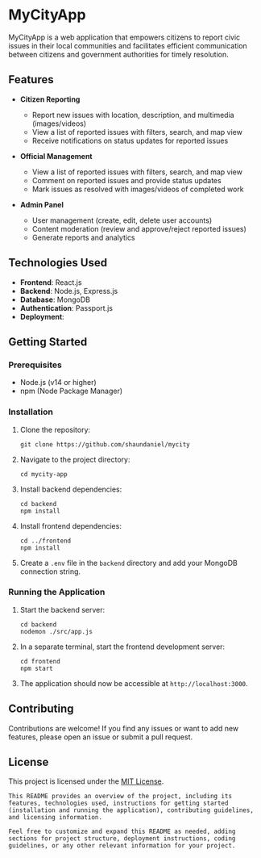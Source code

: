 # MyCityApp

MyCityApp is a web application that empowers citizens to report civic issues in their local communities and facilitates efficient communication between citizens and government authorities for timely resolution.

## Features

- **Citizen Reporting**
  - Report new issues with location, description, and multimedia (images/videos)
  - View a list of reported issues with filters, search, and map view
  - Receive notifications on status updates for reported issues

- **Official Management**
  - View a list of reported issues with filters, search, and map view
  - Comment on reported issues and provide status updates
  - Mark issues as resolved with images/videos of completed work

- **Admin Panel**
  - User management (create, edit, delete user accounts)
  - Content moderation (review and approve/reject reported issues)
  - Generate reports and analytics

## Technologies Used

- **Frontend**: React.js
- **Backend**: Node.js, Express.js
- **Database**: MongoDB
- **Authentication**: Passport.js
- **Deployment**:

## Getting Started

### Prerequisites

- Node.js (v14 or higher)
- npm (Node Package Manager)

### Installation

1. Clone the repository:
   ```
   git clone https://github.com/shaundaniel/mycity
   ```

2. Navigate to the project directory:
   ```
   cd mycity-app
   ```

3. Install backend dependencies:
   ```
   cd backend
   npm install
   ```

4. Install frontend dependencies:
   ```
   cd ../frontend
   npm install
   ```

5. Create a `.env` file in the `backend` directory and add your MongoDB connection string.

### Running the Application

1. Start the backend server:
   ```
   cd backend
   nodemon ./src/app.js
   ```

2. In a separate terminal, start the frontend development server:
   ```
   cd frontend
   npm start
   ```

3. The application should now be accessible at `http://localhost:3000`.

## Contributing

Contributions are welcome! If you find any issues or want to add new features, please open an issue or submit a pull request.

## License

This project is licensed under the [MIT License](LICENSE).
```
This README provides an overview of the project, including its features, technologies used, instructions for getting started (installation and running the application), contributing guidelines, and licensing information.

Feel free to customize and expand this README as needed, adding sections for project structure, deployment instructions, coding guidelines, or any other relevant information for your project.